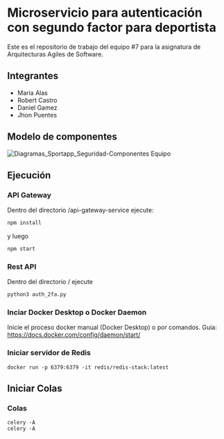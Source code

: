 # Microservicio para autenticación con segundo factor para deportista
Este es el repositorio de trabajo del equipo #7 para la asignatura de Arquitecturas Agiles de Software.

## Integrantes
- Maria Alas
- Robert Castro
- Daniel Gamez
- Jhon Puentes

## Modelo de componentes
![Diagramas_Sportapp_Seguridad-Componentes Equipo](https://github.com/mar-alas/CompumundoHipermegared-Equipo7/assets/142275813/7bdf83f3-02cd-4797-a91a-a58af4570679)



## Ejecución

### API Gateway
Dentro del directorio /api-gateway-service ejecute:
```bash
npm install
```
y luego
```bash
npm start
```

### Rest API
Dentro del directorio / ejecute
```bash
python3 auth_2fa.py 
```

### Inciar Docker Desktop o Docker Daemon
Inicie el proceso docker manual (Docker Desktop) o por comandos.
Guia: https://docs.docker.com/config/daemon/start/

### Iniciar servidor de Redis
```
docker run -p 6379:6379 -it redis/redis-stack:latest
```

## Iniciar Colas

### Colas 

```
celery -A 
celery -A 
```
